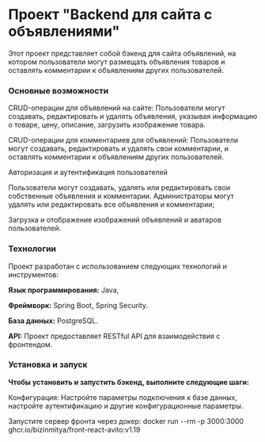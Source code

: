 <h1>Проект "Backend для сайта с объявлениями"</h1>

Этот проект представляет собой бэкенд для сайта объявлений, на котором пользователи могут размещать объявления товаров и оставлять комментарии к объявлениям других пользователей.

<h3>Основные возможности</h3>

CRUD-операции для объявлений на сайте: Пользователи могут создавать, редактировать и удалять объявления, указывая информацию о товаре, цену, описание, загрузить изображение товара. 

CRUD-операции для комментариев для объявлений: Пользователи могут создавать, редактировать и удалять свои комментарии, и оставлять комментарии к объявлениям других пользователей. 

Авторизация и аутентификация пользователей

Пользователи могут создавать, удалять или редактировать свои собственные объявления и комментарии. Администраторы могут удалять или редактировать все объявления и комментарии;

Загрузка и отображение изображений объявлений и аватаров пользователей.

<h3>Технологии</h3>

Проект разработан с использованием следующих технологий и инструментов:

<b>Язык программирования:</b> Java,

<b>Фреймворк:</b> Spring Boot, Spring Security.

<b>База данных:</b> PostgreSQL.

<b>API:</b> Проект предоставляет RESTful API для взаимодействия с фронтендом.

<h3>Установка и запуск</h3>

<b>Чтобы установить и запустить бэкенд, выполните следующие шаги:</b>

Конфигурация: Настройте параметры подключения к базе данных, настройте аутентификацию и другие конфигурационные параметры.

Запустите сервер фронта через докер: docker run --rm -p 3000:3000 ghcr.io/bizinmitya/front-react-avito:v1.19
